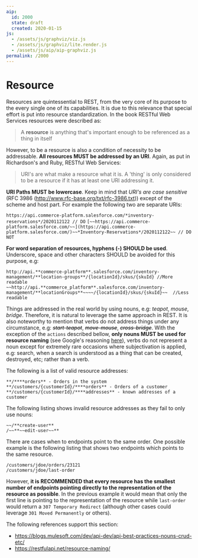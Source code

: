 ```yaml
---
aip:
  id: 2000
  state: draft
  created: 2020-01-15
js:
  - /assets/js/graphviz/viz.js
  - /assets/js/graphviz/lite.render.js
  - /assets/js/aip/aip-graphviz.js
permalink: /2000
---
```


# Resource

Resources are quintessential to REST, from the very core of its purpose to the every single one of its capabilities. It is due to this relevance that special effort is put into resource standardization. In the book RESTful Web Services resources were described as:


> A **resource** is anything that's important enough to be referenced as a thing in itself


However, to be a resource is also a condition of necessity to be addressable. **All resources MUST be addressed by an URI**. Again, as put in Richardson's and Ruby, RESTful Web Services:


> URI's are what make a resource what it is. A 'thing' is only considered to be a resource if it has at least one URI addressing it. 


**URI Paths MUST be lowercase**. Keep in mind that *URI's are case sensitive* (RFC 3986 (http://www.rfc-base.org/txt/rfc-3986.txt)) except of the scheme and host part. For example the following two are separate URIs:

`https://api.commerce-platform.salesforce.com/*inventory-reservations*/2020112122 // DO`
`[~~https://api.commerce-platform.salesforce.com/~~](https://api.commerce-platform.salesforce.com/)~~*Inventory-Reservations*/2020112122~~ // DO NOT`

**For word separation of resources, hyphens (-) SHOULD be used**. Underscore, space and other characters SHOULD be avoided for this purpose, e.g:

```
http://api.**commerce-platform**.salesforce.com/inventory-management/**location-groups**/{locationId}/skus/{skuId} //More readable
~~http://api.**commerce_platform**.salesforce.com/inventory-management/**locationGroups**~~~~/{locationId}/skus/{skuId}~~  //Less readable
```

Things are addressed in the real world by using nouns, e.g: *teapot*, *mouse*, *bridge*. Therefore, it is natural to leverage the same approach in REST. It is also noteworthy to mention that verbs do not address things under any circumstance, e.g: ~~*start-teapot*~~, ~~*move-mouse*~~, ~~*cross-bridge*~~. With the exception of the `actions` described bellow, **o****nly nouns MUST**** be used for resource naming** (see Google's reasoning [here](https://cloud.google.com/blog/products/api-management/restful-api-design-nouns-are-good-verbs-are-bad)), verbs do not represent a noun except for extremely rare occasions where subjectivation is applied, e.g: search, when a search is understood as a thing that can be created, destroyed, etc; rather than a verb.

The following is a list of valid resource addresses:

```
**/****orders** - Orders in the system
**/customers/{customerId}/****orders** - Orders of a customer
**/customers/{customerId}/****addresses** - known addresses of a customer
```

The following listing shows invalid resource addresses as they fail to only use nouns:

```
~~/**create-user**
/~~**~~edit-user~~** 
```

There are cases when to endpoints point to the same order. One possible example is the following listing that shows two endpoints which points to the same resource.

```
/customers/jdoe/orders/23121 
/customers/jdoe/last-order 
```

However, **it is RECOMMENDED that every resource has the smallest number of endpoints pointing directly to the representation of the resource as possible**. In the previous example it would mean that only the first line is pointing to the representation of the resource while `last-order` would return a `307 Temporary Redirect` (although other cases could  leverage `301 Moved Permanently` or others).

The following references support this section:

* https://blogs.mulesoft.com/dev/api-dev/api-best-practices-nouns-crud-etc/
* https://restfulapi.net/resource-naming/
